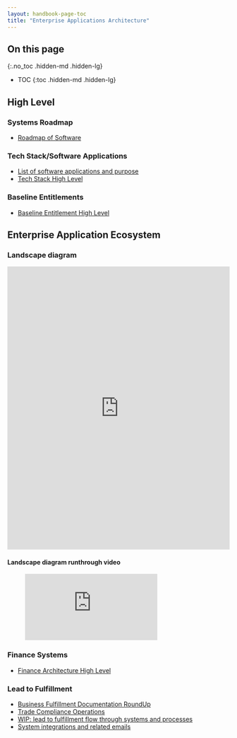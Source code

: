 ```yaml
---
layout: handbook-page-toc
title: "Enterprise Applications Architecture"
---
```


<link rel="stylesheet" type="text/css" href="/stylesheets/biztech.css" />

## On this page
{:.no_toc .hidden-md .hidden-lg}

- TOC
{:toc .hidden-md .hidden-lg}

## High Level

### Systems Roadmap

- [Roadmap of Software](/handbook/business-technology/roadmap)

### Tech Stack/Software Applications

- [List of software applications and purpose](/handbook/business-technology/tech-stack/)
- [Tech Stack High Level](/handbook/business-technology/tech-stack-applications/)

### Baseline Entitlements

- [Baseline Entitlement High Level](/handbook/business-technology/team-member-enablement/onboarding-access-requests/access-requests/baseline-entitlements/)

## Enterprise Application Ecosystem

### Landscape diagram
<div style="width: 100%; height: 640px; margin-top: 10px; margin-bottom: 10px; position: relative;"><iframe allowfullscreen frameborder="0" style="width: 100%; height: 100%" src="https://lucid.app/documents/embeddedchart/ec660d06-2ce7-467e-b1bd-3661509477ec" id="jAXZ9RVgDamg"></iframe></div>

#### Landscape diagram runthrough video
<!-- blank line -->
<figure class="video_container">
  <iframe src="https://www.youtube.com/embed/5VOSkx_N-w8?enablejsapi=1&origin=https%3A%2F%2Fabout.gitlab.com" frameborder="0" allowfullscreen="true"> </iframe>
</figure>
<!-- blank line -->


### Finance Systems

- [Finance Architecture High Level](/handbook/business-technology/enterprise-applications/architecture/finance)

### Lead to Fulfillment

- [Business Fulfillment Documentation RoundUp](/handbook/business-technology/enterprise-applications/applications/)
- [Trade Compliance Operations](/handbook/business-technology/trade-compliance)
- [WIP: lead to fulfillment flow through systems and processes](https://app.lucidchart.com/documents/view/fe61ff48-c0e3-4f40-b2de-4023d48101d9)
- [System integrations and related emails](https://docs.google.com/spreadsheets/d/1j3xE6pQLfsKMri14LDcrnxbWbTwqz4Tpv9kI8UIHYCE/edit#gid=1849578778)
